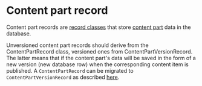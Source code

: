 # Content part record

Content part records are [record classes](Record) that store [content part](ContentPart) data in the database.

Unversioned content part records should derive from the ContentPartRecord class, versioned ones from ContentPartVersionRecord. The latter means that if the content part's data will be saved in the form of a new version (new database row) when the corresponding content item is published. A `ContentPartRecord` can be migrated to `ContentPartVersionRecord` as described [here](http://stackoverflow.com/questions/16611692/how-to-change-inheritance-from-contentpartrecord-to-contentpartversionrecord).
